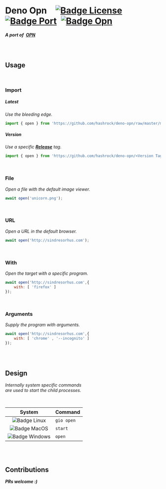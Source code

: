 # Deno Opn [![Badge License]][License] [![Badge Port]][Hashrock] [![Badge Opn]][Opn]

***A port of [OPN]***

<br>
<br>

## Usage

<br>

### Import

##### Latest

*Use the bleeding edge.*

```js
import { open } from 'https://github.com/hashrock/deno-opn/raw/master/mod.ts'
```

##### Version

*Use a specific **[Release]** tag.*

```js
import { open } from 'https://github.com/hashrock/deno-opn/<Version Tag>/mod.ts'
```


<br>

### File

*Open a file with the default image viewer.*

```js
await open('unicorn.png');
```

<br>

### URL

*Open a URL in the default browser.*

```js
await open('http://sindresorhus.com');
```

<br>

### With

*Open the target with a specific program.*

```js
await open('http://sindresorhus.com',{ 
    with: [ 'firefox' ] 
});
```

<br>

### Arguments

*Supply the program with arguments.*

```js
await open('http://sindresorhus.com',{
    with: [ 'chrome' , '--incognito' ]
});
```

<br>
<br>

## Design

*Internally system specific commands* <br>
*are used to start the child processes.*

<br>

| System | Command
|:------:|:-------
| ![Badge Linux]  | `gio open`
| ![Badge MacOS]  | `start`
| ![Badge Windows] | `open`

<br>
<br>

## Contributions

***PRs welcome :)***

<br>

<!----------------------------------------------------------------------------->

[Badge License]: https://img.shields.io/badge/License-MIT-yellow.svg?style=for-the-badge
[Badge Port]: https://img.shields.io/badge/Port-Hashrock-red.svg?style=for-the-badge
[Badge Opn]: https://img.shields.io/badge/Opn-Sindre_Sorhus-green.svg?style=for-the-badge

[Badge Windows]: https://img.shields.io/badge/-0078D6.svg?style=for-the-badge&logo=windows&logoColor=white&logoWidth=200 'Windows'
[Badge Linux]: https://img.shields.io/badge/-87CF3E.svg?style=for-the-badge&logo=linux&logoColor=white&logoWidth=200 'Linux'
[Badge MacOS]: https://img.shields.io/badge/-darkgray.svg?style=for-the-badge&logo=apple&logoColor=white&logoWidth=200 'MacOS'

[Sindre Sorhus]: https://sindresorhus.com 'Sorhus Website'

[Hashrock]: https://github.com/hashrock 'Hashrocks GitHub Profile'
[opn]: https://github.com/sindresorhus/opn 'The OPN Project Page'

[Release]: https://github.com/hashrock/deno-opn/releases
[License]: LICENSE 'The license of this repository'
